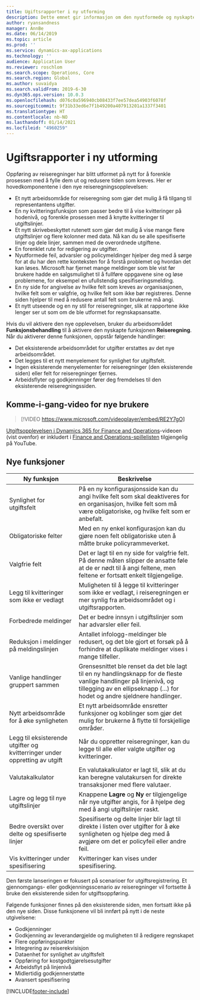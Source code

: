 ```yaml
---
title: Ugiftsrapporter i ny utforming
description: Dette emnet gir informasjon om den nyutformede og nyskapte opplevelsen for oppføring av reiseregninger i Microsoft Dynamics 365 Finance. Den nye opplevelsen forenkler reiseregningene og reduserer tiden det tar å fylle dem ut.
author: ryansandness
manager: AnnBe
ms.date: 06/14/2019
ms.topic: article
ms.prod: ''
ms.service: dynamics-ax-applications
ms.technology: ''
audience: Application User
ms.reviewer: roschlom
ms.search.scope: Operations, Core
ms.search.region: Global
ms.author: suvaidya
ms.search.validFrom: 2019-6-30
ms.dyn365.ops.version: 10.0.3
ms.openlocfilehash: d076c0a596940cb08433f7ee57dea54903f6078f
ms.sourcegitcommit: 9f31b33ed6e7f1b49200a407913201a1337f3401
ms.translationtype: HT
ms.contentlocale: nb-NO
ms.lasthandoff: 01/14/2021
ms.locfileid: "4960259"
---
```

# <a name="redesigned-expense-reports"></a>Ugiftsrapporter i ny utforming

Oppføring av reiseregninger har blitt utformet på nytt for å forenkle prosessen med å fylle dem ut og redusere tiden som kreves. Her er hovedkomponentene i den nye reiseregningsopplevelsen:

- Et nytt arbeidsområde for reiseregning som gjør det mulig å få tilgang til representantens utgifter.
- En ny kvitteringsfunksjon som passer bedre til å vise kvitteringer på hodenivå, og forenkle prosessen med å knytte kvitteringer til utgiftslinjer.
- Et nytt skrivebeskyttet rutenett som gjør det mulig å vise mange flere utgiftslinjer og flere kolonner med data. Nå kan du se alle spesifiserte linjer og dele linjer, sammen med de overordnede utgiftene.
- En forenklet rute for redigering av utgifter.
- Nyutformede feil, advarsler og policymeldinger hjelper deg med å sørge for at du har den rette konteksten for å forstå problemet og hvordan det kan løses. Microsoft har fjernet mange meldinger som ble vist før brukere hadde en salgsmulighet til å fullføre oppgavene sine og løse problemene, for eksempel en ufullstendig spesifiseringsmelding.
- En ny side for angivelse av hvilke felt som kreves av organisasjonen, hvilke felt som er valgfrie, og hvilke felt som ikke bør registreres. Denne siden hjelper til med å redusere antall felt som brukerne må angi.
- Et nytt utseende og en ny stil for reiseregninger, slik at rapportene ikke lenger ser ut som om de ble utformet for regnskapsansatte.

Hvis du vil aktivere den nye opplevelsen, bruker du arbeidsområdet **Funksjonsbehandling** til å aktivere den nyskapte funksjonen **Reiseregning**. Når du aktiverer denne funksjonen, oppstår følgende handlinger:

- Det eksisterende arbeidsområdet for utgifter erstattes av det nye arbeidsområdet.
- Det legges til et nytt menyelement for synlighet for utgiftsfelt.
- Ingen eksisterende menyelementer for reiseregninger (den eksisterende siden) eller felt for reiseregninger fjernes.
- Arbeidsflyter og godkjenninger fører deg fremdelses til den eksisterende reiseregningssiden.

## <a name="getting-started-video-for-new-users"></a>Komme-i-gang-video for nye brukere

> [!VIDEO https://www.microsoft.com/videoplayer/embed/RE2Y7gO]

[Utgiftsopplevelsen i Dynamics 365 for Finance and Operations](https://youtu.be/Ocy-MsTvEE0)-videoen (vist ovenfor) er inkludert i [Finance and Operations-spillelisten](https://www.youtube.com/playlist?list=PLcakwueIHoT_SYfIaPGoOhloFoCXiUSyW) tilgjengelig på YouTube.

## <a name="new-features"></a>Nye funksjoner

| Ny funksjon | Beskrivelse |
|---|----|
| Synlighet for utgiftsfelt | På en ny konfigurasjonsside kan du angi hvilke felt som skal deaktiveres for en organisasjon, hvilke felt som må være obligatoriske, og hvilke felt som er anbefalt. |
| Obligatoriske felter | Med en ny enkel konfigurasjon kan du gjøre noen felt obligatoriske uten å måtte bruke policyrammeverket. |
| Valgfrie felt | Det er lagt til en ny side for valgfrie felt. På denne måten slipper de ansatte føle at de er nødt til å angi feltene, men feltene er fortsatt enkelt tilgjengelige. |
| Legg til kvitteringer som ikke er vedlagt | Muligheten til å legge til kvitteringer som ikke er vedlagt, i reiseregningen er mer synlig fra arbeidsområdet og i utgiftsrapporten. |
| Forbedrede meldinger | Det er bedre innsyn i utgiftslinjer som har advarsler eller feil. |
| Reduksjon i meldinger på meldingslinjen| Antallet infologg-meldinger ble redusert, og det ble gjort et forsøk på å forhindre at duplikate meldinger vises i mange tilfeller. |
| Vanlige handlinger gruppert sammen | Grensesnittet ble renset da det ble lagt til en ny handlingsknapp for de fleste vanlige handlinger på linjenivå, og tillegging av en ellipseknapp (...) for hodet og andre sjeldnere handlinger. |
| Nytt arbeidsområde for å øke synligheten | Et nytt arbeidsområde ensretter funksjoner og koblinger som gjør det mulig for brukerne å flytte til forskjellige områder. |
| Legg til eksisterende utgifter og kvitterringer under oppretting av utgift | Når du oppretter reiseregninger, kan du legge til alle eller valgte utgifter og kvitteringer. |
| Valutakalkulator | En valutakalkulator er lagt til, slik at du kan beregne valutakursen for direkte transaksjoner med flere valutaer. |
| Lagre og legg til nye utgiftslinjer | Knappene **Lagre** og **Ny** er tilgjengelige når nye utgifter angis, for å hjelpe deg med å angi utgiftslinjer raskt. |
| Bedre oversikt over delte og spesifiserte linjer | Spesifiserte og delte linjer blir lagt til direkte i listen over utgifter for å øke synligheten og hjelpe deg med å avgjøre om det er policyfeil eller andre feil. |
| Vis kvitteringer under spesifisering | Kvitteringer kan vises under spesifisering. |

Den første lanseringen er fokusert på scenarioer for utgiftsregistrering. Et gjennomgangs- eller godkjenningsscenario av reiseregninger vil fortsette å bruke den eksisterende siden for utgiftsoppføring.

Følgende funksjoner finnes på den eksisterende siden, men fortsatt ikke på den nye siden. Disse funksjonene vil bli innført på nytt i de neste utgivelsene:

- Godkjenninger
- Godkjenning av leverandørgjelde og muligheten til å redigere regnskapet
- Flere oppføringspunkter
- Integrering av reiserekvisisjon
- Dataenhet for synlighet av utgiftsfelt
- Oppføring for kostgodtgjørelsesutgifter
- Arbeidsflyt på linjenivå
- Midlertidig godkjennerstøtte
- Avansert spesifisering


[!INCLUDE[footer-include](../includes/footer-banner.md)]